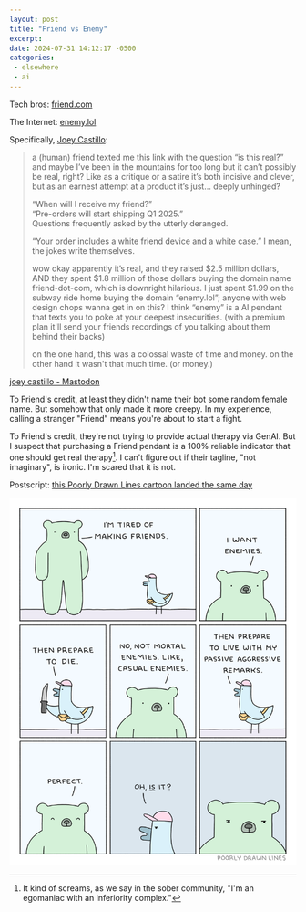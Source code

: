 ```yaml
---
layout: post
title: "Friend vs Enemy"
excerpt: 
date: 2024-07-31 14:12:17 -0500
categories: 
 - elsewhere
 - ai
---
```


Tech bros: [friend.com](https://www.friend.com)

The Internet: [enemy.lol](https://www.enemy.lol)

Specifically, [Joey Castillo](https://www.oddlyspecificobjects.com/):

> a (human) friend texted me this link with the question “is this real?” and maybe I’ve been in the mountains for too long but it can’t possibly be real, right? Like as a critique or a satire it’s both incisive and clever, but as an earnest attempt at a product it’s just… deeply unhinged? 
> 
> “When will I receive my friend?”  
> “Pre-orders will start shipping Q1 2025.”  
> Questions frequently asked by the utterly deranged.
>
> “Your order includes a white friend device and a white case.” I mean, the jokes write themselves.
>
> wow okay apparently it’s real, and they raised $2.5 million dollars, AND they spent $1.8 million of those dollars buying the domain name friend-dot-com, which is downright hilarious. I just spent $1.99 on the subway ride home buying the domain “enemy.lol”; anyone with web design chops wanna get in on this? I think “enemy” is a AI pendant that texts you to poke at your deepest insecurities. (with a premium plan it'll send your friends recordings of you talking about them behind their backs)
>
> on the one hand, this was a colossal waste of time and money. on the other hand it wasn't that much time. (or money.)

[joey castillo - Mastodon](https://mastodon.social/@joeycastillo/112878835336802923)

To Friend's credit, at least they didn't name their bot some random female name. But somehow that only made it more creepy. In my experience, calling a stranger "Friend" means you're about to start a fight.

To Friend's credit, they're not trying to provide actual therapy via GenAI. But I suspect that purchasing a Friend pendant is a 100% reliable indicator that one should get real therapy[^1]. I can't figure out if their tagline, "not imaginary", is ironic. I'm scared that it is not.

Postscript: [this Poorly Drawn Lines cartoon landed the same day](https://poorlydrawnlines.com/comic/i-want-enemies/)

![](/assets/2024/07/want-enemies.png)

[^1]: It kind of screams, as we say in the sober community, "I'm an egomaniac with an inferiority complex."
